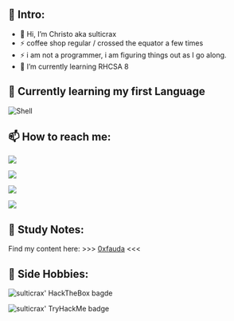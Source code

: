 ## 👋 Intro:
- 🔭 Hi, I’m Christo aka sulticrax
- ⚡ coffee shop regular / crossed the equator a few times
- ⚡ i am not a programmer, i am figuring things out as I go along.
- 🌱 I’m currently learning RHCSA 8

## 🧰 Currently learning my first Language
![Shell](https://img.shields.io/badge/shell-3670A0?style=for-the-badge&logo=shell&logoColor=ffdd54)

## 📫 How to reach me:

<p align='left'> <img src="https://img.shields.io/badge/website-sulticrax.gitbook.io-lightblue?style=for-the-badge"/>
<p><img src="https://img.shields.io/badge/email-sulticrax@0xfauda.io-lightblue?style=for-the-badge&logo=proton"/></p>
<p><img src="https://img.shields.io/badge/linkedin-christodeale-lightblue?style=for-the-badge&logo=linkedin"/></p>
<img src="https://img.shields.io/badge/twitter-sulticrax-lightblue?style=for-the-badge&logo=twitter"/>

## 📝 Study Notes: 

Find my content here:  >>> [0xfauda](https://sulticrax.gitbook.io) <<<

## 📝 Side Hobbies:

![sulticrax' HackTheBox bagde](https://www.hackthebox.eu/badge/image/951433)

![sulticrax' TryHackMe badge](https://tryhackme-badges.s3.amazonaws.com/sulticrax.png)





  
  
  
<!---
sulticrax/sulticrax is a ✨ special ✨ repository because its `README.md` (this file) appears on your GitHub profile.
You can click the Preview link to take a look at your changes.
--->
